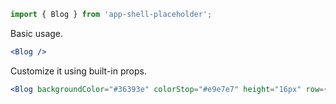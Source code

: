```jsx static
import { Blog } from 'app-shell-placeholder';
```

Basic usage.

```jsx
<Blog />
```

Customize it using built-in props.

```jsx
<Blog backgroundColor="#36393e" colorStop="#e9e7e7" height="16px" row={5} />
```
